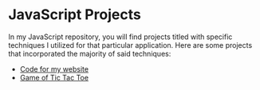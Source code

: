 # JavaScript Projects

In my JavaScript repository, you will find projects titled with specific techniques I utilized for that particular application. 
Here are some projects that incorporated the majority of said techniques:
* [Code for my website](https://github.com/therubini/JS-Projects/tree/master/Rubini%20Co%202.0)
* [Game of Tic Tac Toe](https://github.com/therubini/JS-Projects/tree/master/TicTacToe)

